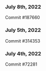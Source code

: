 ### July 8th, 2022

Commit #187660

### July 5th, 2022

Commit #314353


### July 4th, 2022

Commit #72281
